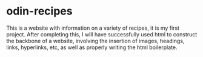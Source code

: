 # odin-recipes

This is a website with information on a variety of recipes, it is my first project. After completing this, I will have successfully used html to construct the backbone of a website, involving the insertion of images, headings, links, hyperlinks, etc, as well as properly writing the html boilerplate.
